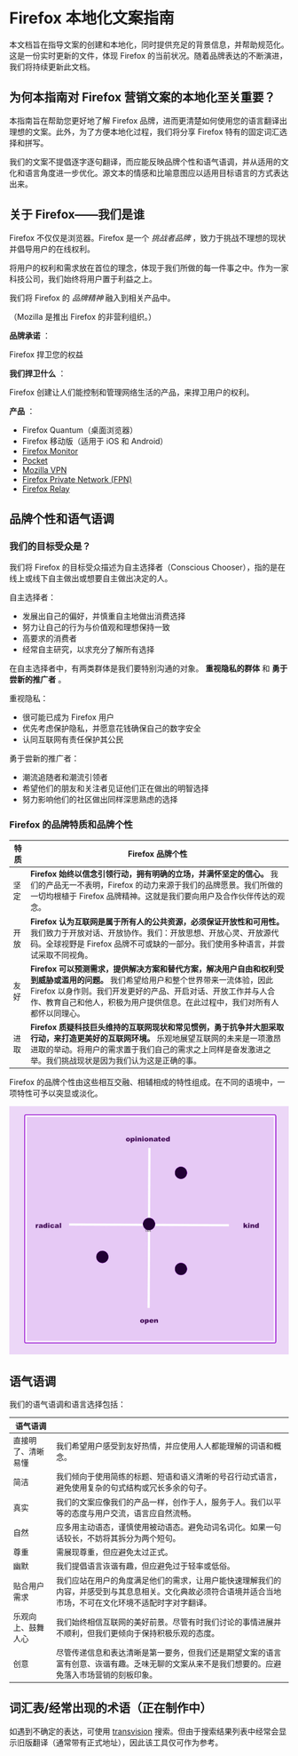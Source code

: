 Firefox 本地化文案指南
===============

本文档旨在指导文案的创建和本地化，同时提供充足的背景信息，并帮助规范化。这是一份实时更新的文件，体现 Firefox 的当前状况。随着品牌表达的不断演进，我们将持续更新此文档。

为何本指南对 Firefox 营销文案的本地化至关重要？
----------------------------

本指南旨在帮助您更好地了解 Firefox 品牌，进而更清楚如何使用您的语言翻译出理想的文案。此外，为了方便本地化过程，我们将分享 Firefox 特有的固定词汇选择和拼写。

我们的文案不提倡逐字逐句翻译，而应能反映品牌个性和语气语调，并从适用的文化和语言角度进一步优化。源文本的情感和比喻意图应以适用目标语言的方式表达出来。

关于 Firefox——我们是谁
----------------

Firefox 不仅仅是浏览器。Firefox 是一个 *挑战者品牌* ，致力于挑战不理想的现状并倡导用户的在线权利。

将用户的权利和需求放在首位的理念，体现于我们所做的每一件事之中。作为一家科技公司，我们始终将用户置于利益之上。

我们将 Firefox 的 *品牌精神* 融入到相关产品中。

（Mozilla 是推出 Firefox 的非营利组织。）

**品牌承诺** ：

Firefox 捍卫您的权益

**我们捍卫什么** ：

Firefox 创建让人们能控制和管理网络生活的产品，来捍卫用户的权利。

**产品** ：

* Firefox Quantum（桌面浏览器）
* Firefox 移动版（适用于 iOS 和 Android）
* [Firefox Monitor](https://monitor.firefox.com/)
* [Pocket](https://play.google.com/store/apps/)
* [Mozilla VPN](https://vpn.mozilla.org/)
* [Firefox Private Network \(FPN\)](https://fpn.firefox.com/)
* [Firefox Relay](https://relay.firefox.com/)

品牌个性和语气语调
---------

### 我们的目标受众是？

我们将 Firefox 的目标受众描述为自主选择者（Conscious Chooser），指的是在线上或线下自主做出或想要自主做出决定的人。

自主选择者：

* 发展出自己的偏好，并慎重自主地做出消费选择
* 努力让自己的行为与价值观和理想保持一致
* 高要求的消费者
* 经常自主研究，以求充分了解所有选择

在自主选择者中，有两类群体是我们要特别沟通的对象。 **重视隐私的群体** 和 **勇于尝新的推广者** 。

重视隐私：

* 很可能已成为 Firefox 用户
* 优先考虑保护隐私，并愿意花钱确保自己的数字安全
* 认同互联网有责任保护其公民

勇于尝新的推广者：

* 潮流追随者和潮流引领者
* 希望他们的朋友和关注者见证他们正在做出的明智选择
* 努力影响他们的社区做出同样深思熟虑的选择

### Firefox 的品牌特质和品牌个性

| **特质** |                                                                   **Firefox 品牌个性**                                                                    |
|--------|-------------------------------------------------------------------------------------------------------------------------------------------------------|
| 坚定     | **Firefox 始终以信念引领行动，拥有明确的立场，并满怀坚定的信心。** 我们的产品无一不表明，Firefox 的动力来源于我们的品牌愿景。我们所做的一切均根植于 Firefox 品牌精神。这就是我们要向用户及合作伙伴传达的观念。                                |
| 开放     | **Firefox 认为互联网是属于所有人的公共资源，必须保证开放性和可用性。** 我们致力于开放对话、开放协作。我们：开放思想、开放心灵、开放源代码。全球视野是 Firefox 品牌不可或缺的一部分。我们使用多种语言，并尝试采取不同视角。                              |
| 友好     | **Firefox 可以预测需求，提供解决方案和替代方案，解决用户自由和权利受到威胁或滥用的问题。** 我们希望给用户和整个世界带来一流体验，因此 Firefox 以身作则。我们开发更好的产品、开启对话、开放工作并与人合作、教育自己和他人，积极为用户提供信息。在此过程中，我们对所有人都怀以同理心。 |
| 进取     | **Firefox 质疑科技巨头维持的互联网现状和常见惯例，勇于抗争并大胆采取行动，来打造更美好的互联网环境。** 乐观地展望互联网的未来是一项激昂进取的举动。将用户的需求置于我们自己的需求之上同样是奋发激进之举。我们挑战现状是因为我们认为这是正确的事。                       |

Firefox 的品牌个性由这些相互交融、相辅相成的特性组成。在不同的语境中，一项特性可予以突显或淡化。

![Firefox 个性表](../images/firefox_marketing/firefox_personality_en.png)

语气语调
----

我们的语气语调和语言选择包括：

|   语气语调    |                                                                                |
|-----------|--------------------------------------------------------------------------------|
| 直接明了、清晰易懂 | 我们希望用户感受到友好热情，并应使用人人都能理解的词语和概念。                                                |
| 简洁        | 我们倾向于使用简练的标题、短语和语义清晰的号召行动式语言，避免使用复杂的句式结构或冗长多余的句子。                              |
| 真实        | 我们的文案应像我们的产品一样，创作于人，服务于人。我们以平等的态度与用户交流，语言应自然流畅。                                |
| 自然        | 应多用主动语态，谨慎使用被动语态。避免动词名词化。如果一句话较长，不妨将其拆分为两个短句。                                  |
| 尊重        | 需展现尊重，但应避免太过正式。                                                                |
| 幽默        | 我们提倡语言诙谐有趣，但应避免过于轻率或低俗。                                                        |
| 贴合用户需求    | 我们应站在用户的角度满足他们的需求，让用户能快速理解我们的内容，并感受到与其息息相关。文化典故必须符合语境并适合当地市场，不可在文化环境不适配时字对字翻译。 |
| 乐观向上、鼓舞人心 | 我们始终相信互联网的美好前景。尽管有时我们讨论的事情进展并不顺利，但我们更倾向于保持积极乐观的态度。                             |
| 创意        | 尽管传递信息和表达清晰是第一要务，但我们还是期望文案的语言富有创意、诙谐有趣。乏味无聊的文案从来不是我们想要的。应避免落入市场营销的刻板印象。        |

词汇表/经常出现的术语（正在制作中）
------------------

如遇到不确定的表达，可使用 [transvision](https://transvision.mozfr.org/) 搜索。但由于搜索结果列表中经常会显示旧版翻译（通常带有正式地址），因此该工具仅可作为参考。
